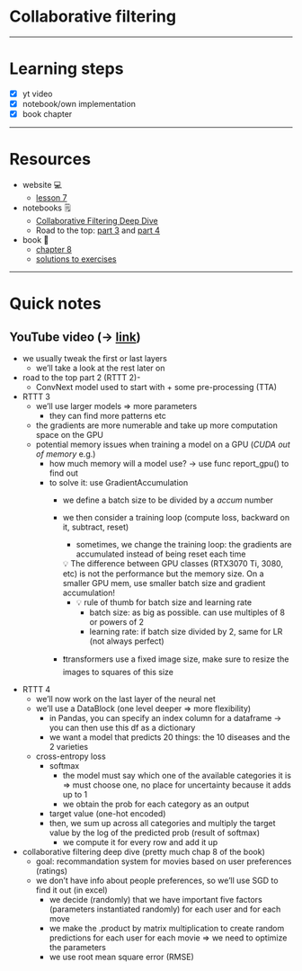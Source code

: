 # Collaborative filtering

---

# Learning steps

- [x]  yt video
- [x]  notebook/own implementation
- [x]  book chapter

---

# Resources

- website 💻
    - [lesson 7](https://course.fast.ai/Lessons/lesson7.html)
- notebooks 🗒️
    - [Collaborative Filtering Deep Dive](https://www.kaggle.com/code/jhoward/collaborative-filtering-deep-dive/notebook)
    - Road to the top: [part 3](https://www.kaggle.com/code/jhoward/scaling-up-road-to-the-top-part-3) and [part 4](https://www.kaggle.com/code/jhoward/multi-target-road-to-the-top-part-4)
- book 📘
    - [chapter 8](https://github.com/fastai/fastbook/blob/master/08_collab.ipynb)
    - [solutions to exercises](https://forums.fast.ai/t/fastbook-chapter-6-questionnaire-solutions-wiki/69922)

---

# Quick notes

## YouTube video (→ [link](https://www.youtube.com/watch?v=p4ZZq0736Po&list=PLfYUBJiXbdtSvpQjSnJJ_PmDQB_VyT5iU&index=7))

- we usually tweak the first or last layers
    - we’ll take a look at the rest later on
- road to the top part 2 (RTTT 2)-
    - ConvNext model used to start with + some pre-processing (TTA)
- RTTT 3
    - we’ll use larger models ⇒ more parameters
        - they can find more patterns etc
    - the gradients are more numerable and take up more computation space on the GPU
    - potential memory issues when training a model on a GPU (*CUDA out of memory* e.g.)
        - how much memory will a model use? → use func report_gpu() to find out
        - to solve it: use GradientAccumulation
            - we define a batch size to be divided by a *accum* number
            - we then consider a training loop (compute loss, backward on it, subtract, reset)
                - sometimes, we change the training loop: the gradients are accumulated instead of being reset each time
                
                <aside>
                💡 The difference between GPU classes (RTX3070 Ti, 3080, etc) is not the performance but the memory size. On a smaller GPU mem, use smaller batch size and gradient accumulation!
                
                </aside>
                
                - 💡 rule of thumb for batch size and learning rate
                    - batch size: as big as possible. can use multiples of 8 or powers of 2
                    - learning rate: if batch size divided by 2, same for LR (not always perfect)
            - ❗transformers use a fixed image size, make sure to resize the images to squares of this size
- RTTT 4
    - we’ll now work on the last layer of the neural net
    - we’ll use a DataBlock (one level deeper ⇒ more flexibility)
        - in Pandas, you can specify an index column for a dataframe → you can then use this df as a dictionary
        - we want a model that predicts 20 things: the 10 diseases and the 2 varieties
    - cross-entropy loss
        - softmax
            - the model must say which one of the available categories it is ⇒ must choose one, no place for uncertainty because it adds up to 1
            - we obtain the prob for each category as an output
        - target value (one-hot encoded)
        - then, we sum up across all categories and multiply the target value by the log of the predicted prob (result of softmax)
            - we compute it for every row and add it up
- collaborative filtering deep dive (pretty much chap 8 of the book)
    - goal: recommandation system for movies based on user preferences (ratings)
    - we don’t have info about people preferences, so we’ll use SGD to find it out (in excel)
        - we decide (randomly) that we have important five factors (parameters instantiated randomly) for each user and for each move
        - we make the .product by matrix multiplication to create random predictions for each user for each movie ⇒ we need to optimize the parameters
        - we use root mean square error (RMSE)